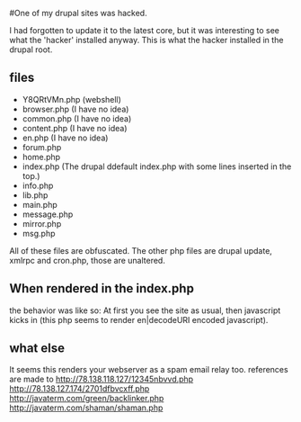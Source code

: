 #One of my drupal sites was hacked.

I had forgotten to update it to the latest core, but it was interesting to see what the 'hacker' installed anyway.
This is what the hacker installed in the drupal root.

## files
* Y8QRtVMn.php (webshell)
* browser.php (I have no idea)
* common.php (I have no idea)
* content.php (I have no idea)
* en.php (I have no idea)
* forum.php
* home.php
* index.php (The drupal ddefault index.php with some lines inserted in the top.)
* info.php
* lib.php
* main.php
* message.php
* mirror.php
* msg.php

All of these files are obfuscated.
The other php files are drupal update, xmlrpc and cron.php, those are unaltered.

## When rendered in the index.php

the behavior was like so:
At first you see the site as usual, then javascript kicks in (this php seems to render en|decodeURI encoded javascript).

## what else
It seems this renders your webserver as a spam email relay too.
references are made to
http://78.138.118.127/12345nbvvd.php
http://78.138.127.174/2701dfbvcxff.php
http://javaterm.com/green/backlinker.php
http://javaterm.com/shaman/shaman.php

